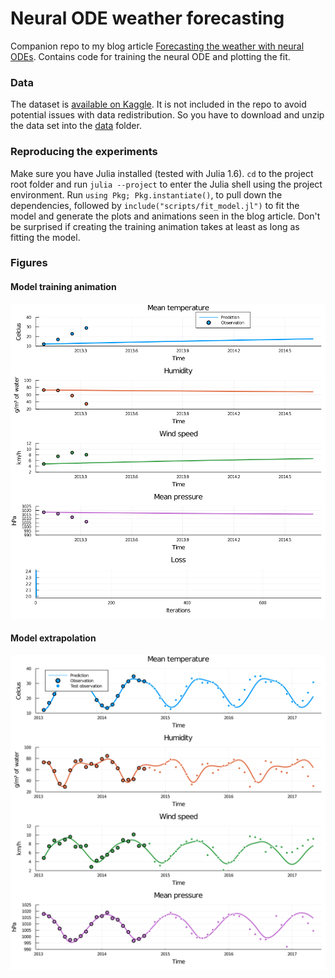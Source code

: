 # Neural ODE weather forecasting
Companion repo to my blog article [Forecasting the weather with neural ODEs](https://sebastiancallh.github.io/post/neural-ode-weather-forecast/). Contains code for training the neural ODE and plotting the fit.

### Data
The dataset is [available on Kaggle](https://www.kaggle.com/sumanthvrao/daily-climate-time-series-data). It is not included in the repo to avoid potential issues with data redistribution. So you have to download and unzip the data set into the [data](./data) folder.

### Reproducing the experiments
Make sure you have Julia installed (tested with Julia 1.6). `cd` to the project root folder and run `julia --project` to enter the Julia shell using the project environment. Run `using Pkg; Pkg.instantiate()`, to pull down the dependencies, followed by `include("scripts/fit_model.jl")` to fit the model and generate the plots and animations seen in the blog article. Don't be surprised if creating the training animation takes at least as long as fitting the model. 

### Figures
#### Model training animation
![Training animation](./plots/training.gif)

#### Model extrapolation
![Model extrapolation](./plots/extrapolation.svg)
